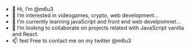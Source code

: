 - 👋 Hi, I’m @m6u3
- 👀 I’m interested in videogames, crypto, web development...
- 🌱 I’m currently learning javaScript and front end  web develpomnet...
- 💞️ I’m looking to collaborate on projects related with JavaScript vanilla and React.
- 📫 feel Free to contact me on my twitter @m6u3

<!---
m6u3/m6u3 is a ✨ special ✨ repository because its `README.md` (this file) appears on your GitHub profile.
You can click the Preview link to take a look at your changes.
--->
